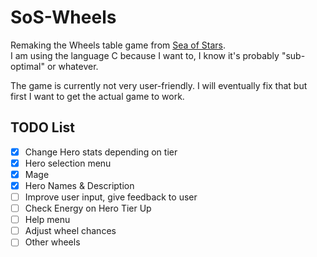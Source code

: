 # SoS-Wheels

Remaking the Wheels table game from [Sea of Stars](https://seaofstarsgame.co/).  
I am using the language C because I want to, I know it's probably "sub-optimal" or whatever.

The game is currently not very user-friendly. I will eventually fix that but first I want to get the
actual game to work.

## TODO List

- [X] Change Hero stats depending on tier
- [X] Hero selection menu
- [X] Mage
- [X] Hero Names & Description
- [ ] Improve user input, give feedback to user
- [ ] Check Energy on Hero Tier Up
- [ ] Help menu
- [ ] Adjust wheel chances
- [ ] Other wheels
